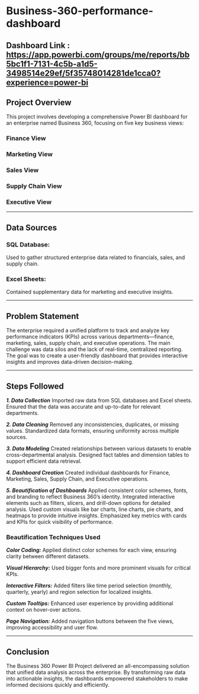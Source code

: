 # Business-360-performance-dashboard

Dashboard Link : https://app.powerbi.com/groups/me/reports/bb5bc1f1-7131-4c5b-a1d5-3498514e29ef/5f35748014281de1cca0?experience=power-bi
---------------------------------------------------------------------------------------------------------------------------------------------------------------------------------------------------------------------
## Project Overview
This project involves developing a comprehensive Power BI dashboard for an enterprise named Business 360, focusing on five key business views:

### Finance View
### Marketing View
### Sales View
### Supply Chain View
### Executive View
---------------------------------------------------------------------------------------------------------------------------------------------------------------------------------------------------------------------
## Data Sources
### SQL Database:
 Used to gather structured enterprise data related to financials, sales, and supply chain.
### Excel Sheets:
 Contained supplementary data for marketing and executive insights.


 --------------------------------------------------------------------------------------------------------------------------------------------------------------------------------------------------------------------
## Problem Statement
The enterprise required a unified platform to track and analyze key performance indicators (KPIs) across various departments—finance, marketing, sales, supply chain, and executive operations. The main challenge was data silos and the lack of real-time, centralized reporting. The goal was to create a user-friendly dashboard that provides interactive insights and improves data-driven decision-making.

---------------------------------------------------------------------------------------------------------------------------------------------------------------------------------------------------------------------
## Steps Followed
***1. Data Collection***
Imported raw data from SQL databases and Excel sheets.
Ensured that the data was accurate and up-to-date for relevant departments.

***2. Data Cleaning***
Removed any inconsistencies, duplicates, or missing values.
Standardized data formats, ensuring uniformity across multiple sources.

***3. Data Modeling***
Created relationships between various datasets to enable cross-departmental analysis.
Designed fact tables and dimension tables to support efficient data retrieval.

***4. Dashboard Creation***
Created individual dashboards for Finance, Marketing, Sales, Supply Chain, and Executive operations.

***5. Beautification of Dashboards***
Applied consistent color schemes, fonts, and branding to reflect Business 360’s identity.
Integrated interactive elements such as filters, slicers, and drill-down options for detailed analysis.
Used custom visuals like bar charts, line charts, pie charts, and heatmaps to provide intuitive insights.
Emphasized key metrics with cards and KPIs for quick visibility of performance.

### Beautification Techniques Used

***Color Coding:*** 
Applied distinct color schemes for each view, ensuring clarity between different datasets.

***Visual Hierarchy:***
Used bigger fonts and more prominent visuals for critical KPIs.

***Interactive Filters:*** 
Added filters like time period selection (monthly, quarterly, yearly) and region selection for localized insights.

***Custom Tooltips:*** 
Enhanced user experience by providing additional context on hover-over actions.

***Page Navigation:*** 
Added navigation buttons between the five views, improving accessibility and user flow.

---------------------------------------------------------------------------------------------------------------------------------------------------------------------------------------------------------------------
## Conclusion
The Business 360 Power BI Project delivered an all-encompassing solution that unified data analysis across the enterprise. By transforming raw data into actionable insights, the dashboards empowered stakeholders to make informed decisions quickly and efficiently.

